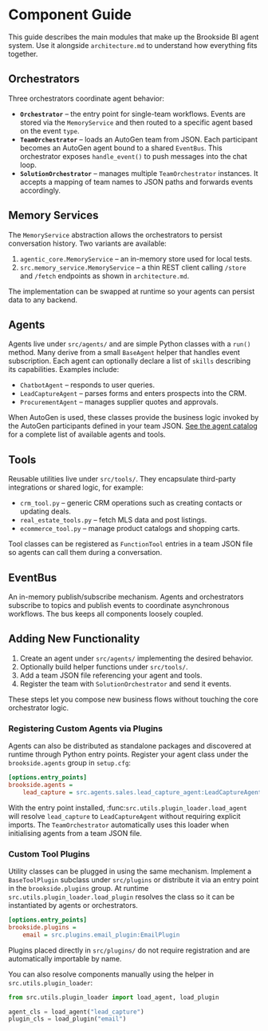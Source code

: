 # Component Guide

This guide describes the main modules that make up the Brookside BI agent system. Use it alongside `architecture.md` to understand how everything fits together.

## Orchestrators

Three orchestrators coordinate agent behavior:

* **`Orchestrator`** – the entry point for single-team workflows. Events are stored via the `MemoryService` and then routed to a specific agent based on the event `type`.
* **`TeamOrchestrator`** – loads an AutoGen team from JSON. Each participant becomes an AutoGen agent bound to a shared `EventBus`. This orchestrator exposes `handle_event()` to push messages into the chat loop.
* **`SolutionOrchestrator`** – manages multiple `TeamOrchestrator` instances. It accepts a mapping of team names to JSON paths and forwards events accordingly.

## Memory Services

The `MemoryService` abstraction allows the orchestrators to persist conversation history. Two variants are available:

1. `agentic_core.MemoryService` – an in-memory store used for local tests.
2. `src.memory_service.MemoryService` – a thin REST client calling `/store` and `/fetch` endpoints as shown in `architecture.md`.

The implementation can be swapped at runtime so your agents can persist data to any backend.

## Agents

Agents live under `src/agents/` and are simple Python classes with a `run()` method. Many derive from a small `BaseAgent` helper that handles event subscription. Each agent can optionally declare a list of `skills` describing its capabilities. Examples include:

* `ChatbotAgent` – responds to user queries.
* `LeadCaptureAgent` – parses forms and enters prospects into the CRM.
* `ProcurementAgent` – manages supplier quotes and approvals.

When AutoGen is used, these classes provide the business logic invoked by the AutoGen participants defined in your team JSON.
[See the agent catalog](agents_overview.md) for a complete list of available agents and tools.

## Tools

Reusable utilities live under `src/tools/`. They encapsulate third-party integrations or shared logic, for example:

* `crm_tool.py` – generic CRM operations such as creating contacts or updating deals.
* `real_estate_tools.py` – fetch MLS data and post listings.
* `ecommerce_tool.py` – manage product catalogs and shopping carts.

Tool classes can be registered as `FunctionTool` entries in a team JSON file so agents can call them during a conversation.

## EventBus

An in-memory publish/subscribe mechanism. Agents and orchestrators subscribe to topics and publish events to coordinate asynchronous workflows. The bus keeps all components loosely coupled.

## Adding New Functionality

1. Create an agent under `src/agents/` implementing the desired behavior.
2. Optionally build helper functions under `src/tools/`.
3. Add a team JSON file referencing your agent and tools.
4. Register the team with `SolutionOrchestrator` and send it events.

These steps let you compose new business flows without touching the core orchestrator logic.

### Registering Custom Agents via Plugins

Agents can also be distributed as standalone packages and discovered at runtime
through Python entry points. Register your agent class under the
``brookside.agents`` group in ``setup.cfg``:

```ini
[options.entry_points]
brookside.agents =
    lead_capture = src.agents.sales.lead_capture_agent:LeadCaptureAgent
```

With the entry point installed, :func:`src.utils.plugin_loader.load_agent` will
resolve ``lead_capture`` to ``LeadCaptureAgent`` without requiring explicit
imports. The ``TeamOrchestrator`` automatically uses this loader when
initialising agents from a team JSON file.

### Custom Tool Plugins

Utility classes can be plugged in using the same mechanism. Implement a
``BaseToolPlugin`` subclass under ``src/plugins`` or distribute it via an entry
point in the ``brookside.plugins`` group. At runtime
``src.utils.plugin_loader.load_plugin`` resolves the class so it can be
instantiated by agents or orchestrators.

```ini
[options.entry_points]
brookside.plugins =
    email = src.plugins.email_plugin:EmailPlugin
```

Plugins placed directly in ``src/plugins/`` do not require registration and are
automatically importable by name.

You can also resolve components manually using the helper in
``src.utils.plugin_loader``:

```python
from src.utils.plugin_loader import load_agent, load_plugin

agent_cls = load_agent("lead_capture")
plugin_cls = load_plugin("email")
```

